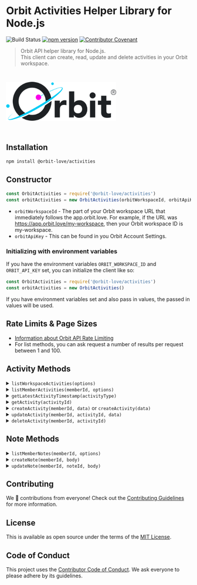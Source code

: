 # Orbit Activities Helper Library for Node.js

![Build Status](https://github.com/orbit-love/js-orbit-activities/workflows/CI/badge.svg)
[![npm version](https://badge.fury.io/js/%40orbit-love%2Factivities.svg)](https://badge.fury.io/js/%40orbit-love%2Factivities)
[![Contributor Covenant](https://img.shields.io/badge/Contributor%20Covenant-2.0-4baaaa.svg)](.github/CODE_OF_CONDUCT.md)

> Orbit API helper library for Node.js. <br>This client can create, read, update and delete activities in your Orbit workspace.

<img src=".github/logo.png" alt="Orbit" style="max-width: 300px; margin: 2em 0;">

## Installation

```
npm install @orbit-love/activities
```

## Constructor

```js
const OrbitActivities = require('@orbit-love/activities')
const orbitActivities = new OrbitActivities(orbitWorkspaceId, orbitApiKey)
```

* `orbitWorkspaceId` - The part of your Orbit workspace URL that immediately follows the app.orbit.love. For example, if the URL was https://app.orbit.love/my-workspace, then your Orbit workspace ID is my-workspace.
* `orbitApiKey` - This can be found in you Orbit Account Settings.

### Initializing with environment variables

If you have the environment variables `ORBIT_WORKSPACE_ID` and `ORBIT_API_KEY` set, you can initialize the client like so:

```js
const OrbitActivities = require('@orbit-love/activities')
const orbitActivities = new OrbitActivities()
```

If you have environment variables set and also pass in values, the passed in values will be used.

## Rate Limits & Page Sizes

- [Information about Orbit API Rate Limiting](https://docs.orbit.love/reference#rate-limiting)
- For list methods, you can ask request a number of results per request between 1 and 100.

## Activity Methods

<details>
<summary><code>listWorkspaceActivities(options)</code></summary>

```js
const options = {
    page: 1,
    items: 50,
    company: 'ACME Corp'
}

orbitActivities.listWorkspaceActivities(options).then(data => {
    console.log(data)
}).catch(error => {
    console.error(error)
})
```

`options` is not a required parameter, but can be any query parameter shown in our API reference.

[__List activities for a workspace__ API reference.](https://docs.orbit.love/reference#get_-workspace-id-activities)
</details>

<details>
<summary><code>listMemberActivities(memberId, options)</code></summary>

```js
const memberId = 'janesmith04'

const options = {
    page: 1,
    items: 50
}

orbitActivities.listMemberActivities(memberId, options).then(data => {
    console.log(data)
}).catch(error => {
    console.error(error)
})
```

`options` is not a required parameter, but can be any query parameter shown in our API reference.

[__List activities for a member__ API reference.](https://docs.orbit.love/reference#get_-workspace-id-members-member-id-activities)
</details>

<details>
<summary><code>getLatestActivityTimestamp(activityType)</code></summary>

```js
const activityType = 'issued:opened'

orbitActivities.getLatestActivityTimestamp(activityType).then(data => {
    console.log(data)
}).catch(error => {
    console.error(error)
})
```

Will return the timestamp of the latest activity with the provided type, or null if there are none.
</details>

<details>
<summary><code>getActivity(activityId)</code></summary>

```js
const activityId = '1234536'

orbitActivities.getActivity(activityId).then(data => {
    console.log(data)
}).catch(error => {
    console.error(error)
})
```

[__Get an activity in the workspace__ API reference.](https://docs.orbit.love/reference#get_-workspace-id-activities-id)
</details>

<details>
<summary><code>createActivity(memberId, data)</code> or <code>createActivity(data)</code></summary>

If you know the `memberId` for the member you want to add the activity to:

```js
const memberId = 'janesmith04'

const data = {
    activity_type: 'starfleet:signup',
    title: "New Planet Signed Up for Starfleet",
    description: "Klingon has joined Starfleet via Twitter",
    member: {
        tshirt: 'XL',
        twitter: 'qunnoq'
    }
}

orbitActivities.createActivity(memberId, data).then(data => {
    console.log(data)
}).catch(error => {
    console.error(error)
})
```

`data` should match the body params as shown in the [__Create a post activity for a member__ API reference.](https://docs.orbit.love/reference#post_-workspace-id-members-member-id-activities)

If you know one or more identities of the member (github, email, twitter, etc.) but not their Orbit ID:

```js

const data = {
    activity_type: 'starfleet:signup',
    title: "New Planet Signed Up for Starfleet",
    description: "Klingon has joined Starfleet via Twitter",
    member: {
        tshirt: 'XL',
        twitter: 'qunnoq'
    }
}

orbitActivities.createActivity(data).then(data => {
    console.log(data)
}).catch(error => {
    console.error(error)
})
```

`data` should match the body params as shown in the [__Create an activity for a new or existing member__ API reference.](https://docs.orbit.love/reference#post_-workspace-id-activities)


</details>

<details>
<summary><code>updateActivity(memberId, activityId, data)</code></summary>

```js
const memberId = 'janesmith04'
const activityId = '1234356'
const data: {
    description: 'New description'
}

orbitActivities.updateActivity(memberId, activityId, data).then(data => {
    console.log(data)
}).catch(error => {
    console.error(error)
})
```

`data` should match the body params as shown in the [__Update a custom activity for a member__ API reference.](https://docs.orbit.love/reference#put_-workspace-id-members-member-id-activities-id)
</details>

<details>
<summary><code>deleteActivity(memberId, activityId)</code></summary>

```js
const memberId = 'janesmith04'
const activityId = '1234356'

orbitActivities.deleteActivity(memberId, activityId).then(data => {
    console.log(data)
}).catch(error => {
    console.error(error)
})
```

[__Delete a post activity__ API reference.](https://docs.orbit.love/reference#delete_-workspace-id-members-member-id-activities-id)
</details>


## Note Methods

<details>
<summary><code>listMemberNotes(memberId, options)</code></summary>

```js
const memberId = 'janesmith04'
const options = {
    page: 1
}

orbitActivities.listMemberNotes(memberId, options).then(data => {
    console.log(data)
}).catch(error => {
    console.error(error)
})
```

`options` is not a required parameter, but can be any query parameter shown in our API reference.

[__Get the member's notes__ API reference.](https://docs.orbit.love/reference#get_-workspace-id-members-member-id-notes)
</details>

<details>
<summary><code>createNote(memberId, body)</code></summary>

```js
const memberId = 'janesmith04'
const body = 'Had a really excellent interview with Jane today.'

orbitActivities.createNote(memberId, body).then(data => {
    console.log(data)
}).catch(error => {
    console.error(error)
})
```

[__Create a note__ API reference.](https://docs.orbit.love/reference#post_-workspace-id-members-member-id-notes)
</details>

<details>
<summary><code>updateNote(memberId, noteId, body)</code></summary>

```js
const memberId = 'janesmith04'
const noteId = '12345'
const body = 'Had a really excellent interview with Jane today. Here is some more info.'

orbitActivities.updateNote(memberId, noteId, body).then(data => {
    console.log(data)
}).catch(error => {
    console.error(error)
})
```

[__Update a note__ API reference.](https://docs.orbit.love/reference#put_-workspace-id-members-member-id-notes-id)
</details>

## Contributing

We 💜 contributions from everyone! Check out the [Contributing Guidelines](.github/CONTRIBUTING.md) for more information.

## License

This is available as open source under the terms of the [MIT License](LICENSE).

## Code of Conduct

This project uses the [Contributor Code of Conduct](.github/CODE_OF_CONDUCT.md). We ask everyone to please adhere by its guidelines.
